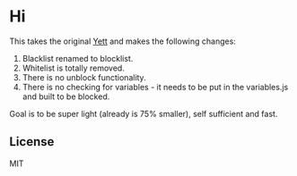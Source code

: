 # Hi

This takes the original [Yett](https://github.com/elbywan/yett) and makes the following changes:

1. Blacklist renamed to blocklist.
2. Whitelist is totally removed.
3. There is no unblock functionality.
4. There is no checking for variables - it needs to be put in the variables.js and built to be blocked.

Goal is to be super light (already is 75% smaller), self sufficient and fast.

## License

MIT
